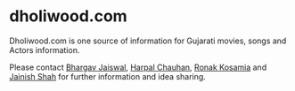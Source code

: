 # dholiwood.com
Dholiwood.com is one source of information for Gujarati movies, songs  and Actors information.

Please contact <a href="http://www.bhargavjaiswal.com/">Bhargav Jaiswal</a>, <a href="https://www.linkedin.com/in/harpalsinhchauhan">Harpal Chauhan</a>, <a href="https://www.facebook.com/rkosamia12">Ronak Kosamia</a> and <a href="http://www.jainishshah.com/">Jainish Shah</a> for further information and idea sharing.

